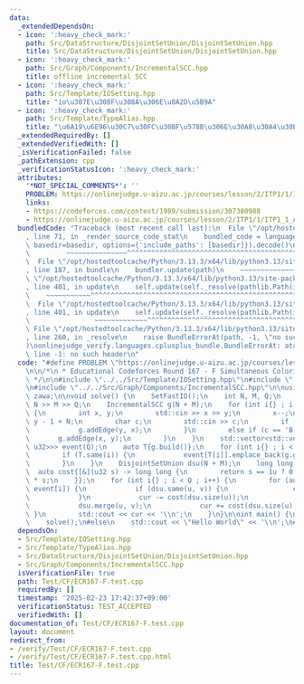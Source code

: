 ```yaml
---
data:
  _extendedDependsOn:
  - icon: ':heavy_check_mark:'
    path: Src/DataStructure/DisjointSetUnion/DisjointSetUnion.hpp
    title: Src/DataStructure/DisjointSetUnion/DisjointSetUnion.hpp
  - icon: ':heavy_check_mark:'
    path: Src/Graph/Components/IncrementalSCC.hpp
    title: offline incremental SCC
  - icon: ':heavy_check_mark:'
    path: Src/Template/IOSetting.hpp
    title: "io\u307E\u308F\u308A\u306E\u8A2D\u5B9A"
  - icon: ':heavy_check_mark:'
    path: Src/Template/TypeAlias.hpp
    title: "\u6A19\u6E96\u30C7\u30FC\u30BF\u578B\u306E\u30A8\u30A4\u30EA\u30A2\u30B9"
  _extendedRequiredBy: []
  _extendedVerifiedWith: []
  _isVerificationFailed: false
  _pathExtension: cpp
  _verificationStatusIcon: ':heavy_check_mark:'
  attributes:
    '*NOT_SPECIAL_COMMENTS*': ''
    PROBLEM: https://onlinejudge.u-aizu.ac.jp/courses/lesson/2/ITP1/1/ITP1_1_A
    links:
    - https://codeforces.com/contest/1989/submission/307380988
    - https://onlinejudge.u-aizu.ac.jp/courses/lesson/2/ITP1/1/ITP1_1_A
  bundledCode: "Traceback (most recent call last):\n  File \"/opt/hostedtoolcache/Python/3.13.3/x64/lib/python3.13/site-packages/onlinejudge_verify/documentation/build.py\"\
    , line 71, in _render_source_code_stat\n    bundled_code = language.bundle(stat.path,\
    \ basedir=basedir, options={'include_paths': [basedir]}).decode()\n          \
    \         ~~~~~~~~~~~~~~~^^^^^^^^^^^^^^^^^^^^^^^^^^^^^^^^^^^^^^^^^^^^^^^^^^^^^^^^^^^^^^^^^^\n\
    \  File \"/opt/hostedtoolcache/Python/3.13.3/x64/lib/python3.13/site-packages/onlinejudge_verify/languages/cplusplus.py\"\
    , line 187, in bundle\n    bundler.update(path)\n    ~~~~~~~~~~~~~~^^^^^^\n  File\
    \ \"/opt/hostedtoolcache/Python/3.13.3/x64/lib/python3.13/site-packages/onlinejudge_verify/languages/cplusplus_bundle.py\"\
    , line 401, in update\n    self.update(self._resolve(pathlib.Path(included), included_from=path))\n\
    \    ~~~~~~~~~~~^^^^^^^^^^^^^^^^^^^^^^^^^^^^^^^^^^^^^^^^^^^^^^^^^^^^^^^^^^^\n\
    \  File \"/opt/hostedtoolcache/Python/3.13.3/x64/lib/python3.13/site-packages/onlinejudge_verify/languages/cplusplus_bundle.py\"\
    , line 401, in update\n    self.update(self._resolve(pathlib.Path(included), included_from=path))\n\
    \                ~~~~~~~~~~~~~^^^^^^^^^^^^^^^^^^^^^^^^^^^^^^^^^^^^^^^^^^^^\n \
    \ File \"/opt/hostedtoolcache/Python/3.13.3/x64/lib/python3.13/site-packages/onlinejudge_verify/languages/cplusplus_bundle.py\"\
    , line 260, in _resolve\n    raise BundleErrorAt(path, -1, \"no such header\"\
    )\nonlinejudge_verify.languages.cplusplus_bundle.BundleErrorAt: atcoder/scc.hpp:\
    \ line -1: no such header\n"
  code: "#define PROBLEM \"https://onlinejudge.u-aizu.ac.jp/courses/lesson/2/ITP1/1/ITP1_1_A\"\
    \n\n/*\n * Educational Codeforces Round 167 - F Simultaneous Coloring\n * https://codeforces.com/contest/1989/submission/307380988\n\
    \ */\n\n#include \"../../Src/Template/IOSetting.hpp\"\n#include \"../../Src/DataStructure/DisjointSetUnion/DisjointSetUnion.hpp\"\
    \n#include \"../../Src/Graph/Components/IncrementalSCC.hpp\"\n\nusing namespace\
    \ zawa;\n\nvoid solve() {\n    SetFastIO();\n    int N, M, Q;\n    std::cin >>\
    \ N >> M >> Q;\n    IncrementalSCC g(N + M);\n    for (int i{} ; i < Q ; i++)\
    \ {\n        int x, y;\n        std::cin >> x >> y;\n        x--;\n        y =\
    \ y - 1 + N;\n        char c;\n        std::cin >> c;\n        if (c == 'R') {\n\
    \            g.addEdge(y, x);\n        }\n        else if (c == 'B') {\n     \
    \       g.addEdge(x, y);\n        }\n    }\n    std::vector<std::vector<std::pair<u32,\
    \ u32>>> event(Q);\n    auto T{g.build()};\n    for (int i{} ; i < Q ; i++) {\n\
    \        if (T.same(i)) {\n            event[T[i]].emplace_back(g.getEdge(i));\n\
    \        }\n    }\n    DisjointSetUnion dsu(N + M);\n    long long cur{};\n  \
    \  auto cost{[&](u32 s) -> long long {\n        return s == 1u ? 0 : (long long)s\
    \ * s;\n    }};\n    for (int i{} ; i < Q ; i++) {\n        for (auto [u, v] :\
    \ event[i]) {\n            if (dsu.same(u, v)) {\n                continue;\n\
    \            }\n            cur -= cost(dsu.size(u));\n            cur -= cost(dsu.size(v));\n\
    \            dsu.merge(u, v);\n            cur += cost(dsu.size(u));\n       \
    \ }\n        std::cout << cur << '\\n';\n    }\n}\n\nint main() {\n#ifdef ONLINE_JUDGE\n\
    \    solve();\n#else\n    std::cout << \"Hello World\" << '\\n';\n#endif\n}\n"
  dependsOn:
  - Src/Template/IOSetting.hpp
  - Src/Template/TypeAlias.hpp
  - Src/DataStructure/DisjointSetUnion/DisjointSetUnion.hpp
  - Src/Graph/Components/IncrementalSCC.hpp
  isVerificationFile: true
  path: Test/CF/ECR167-F.test.cpp
  requiredBy: []
  timestamp: '2025-02-23 17:42:37+09:00'
  verificationStatus: TEST_ACCEPTED
  verifiedWith: []
documentation_of: Test/CF/ECR167-F.test.cpp
layout: document
redirect_from:
- /verify/Test/CF/ECR167-F.test.cpp
- /verify/Test/CF/ECR167-F.test.cpp.html
title: Test/CF/ECR167-F.test.cpp
---
```

